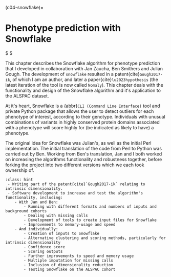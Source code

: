 (c04-snowflake)=
# Phenotype prediction with Snowflake

$ $

This chapter describes the Snowflake algorithm for phenotype prediction that I developed in collaboration with Jan Zaucha, Ben Smithers and Julian Gough. 
The development of `snowflake` resulted in a patent{cite}`Gough2017-ik`, of which I am an author, and later a paper{cite}`lu2023hypothesis` (the latest iteration of the tool is now called `Nomaly`).
This chapter deals with the functionality and design of the Snowflake algorithm and it's application to the ALSPAC dataset.

At it's heart, Snowflake is a {abbr}`CLI (Command Line Interface)` tool and private Python package that allows the user to detect outliers for each phenotype of interest, according to their genotype. 
Individuals with unusual combinations of variants in highly conserved protein domains associated with a phenotype will score highly for (be indicated as likely to have) a phenotype.

The original idea for Snowflake was Julian's, as well as the initial Perl implementation. 
The initial translation of the code from Perl to Python was carried out by Ben. 
Working from Ben's translation, Jan and I both worked on increasing the algorithms functionality and robustness together, before forking the project into two different versions which we each took ownership of.

[//]: # (TODO: List features I am responsible for here, and link to the sections below where I describe them)

```{admonition} Contributions in this chapter
:class: hint
 - Writing part of the patent{cite}`Gough2017-ik` relating to intrinsic dimensionality.
 - Software development to increase and test the algorithm's functionality, including:
    - With Jan and Ben:
        - Running with different formats and numbers of inputs and background cohorts
        - Dealing with missing calls 
        - Development of tools to create input files for Snowflake
        - Improvements to memory-usage and speed
    - And individually:
        - Creation of inputs to Snowflake
        - Alternative clustering and scoring methods, particularly for intrinsic dimensionality
        - Confidence score
        - Scoring outputs
        - Further improvements to speed and memory usage
        - Multiple imputation for missing calls
        - Inclusion of dimensionality reduction 
        - Testing Snowflake on the ALSPAC cohort       
```
